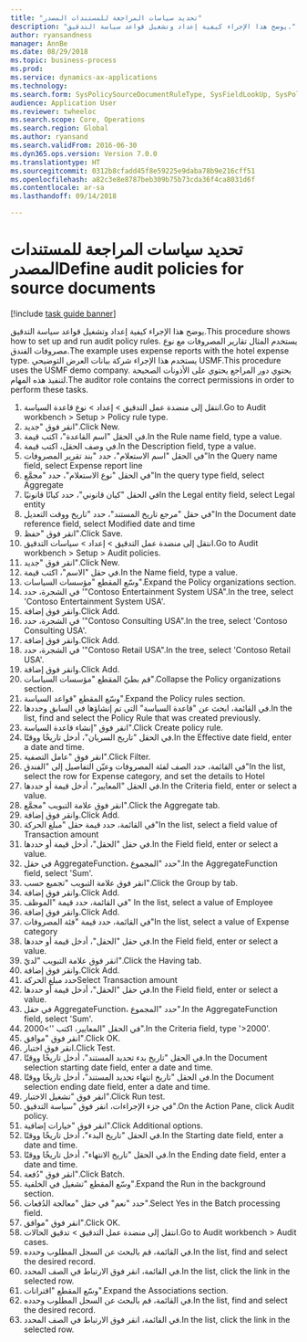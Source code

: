 ```yaml
--- 
title: "تحديد سياسات المراجعة للمستندات المصدر"
description: "يوضح هذا الإجراء كيفية إعداد وتشغيل قواعد سياسة التدقيق."
author: ryansandness
manager: AnnBe
ms.date: 08/29/2018
ms.topic: business-process
ms.prod: 
ms.service: dynamics-ax-applications
ms.technology: 
ms.search.form: SysPolicySourceDocumentRuleType, SysFieldLookUp, SysPolicyListPage, SysPolicy, AuditPolicyRule, SysQueryForm, SysQueryFieldLookUp, AuditPolicyDateSelection, AuditPolicyAdditionalOption, BatchJob, CaseDetail
audience: Application User
ms.reviewer: twheeloc
ms.search.scope: Core, Operations
ms.search.region: Global
ms.author: ryansand
ms.search.validFrom: 2016-06-30
ms.dyn365.ops.version: Version 7.0.0
ms.translationtype: HT
ms.sourcegitcommit: 0312b8cfadd45f8e59225e9daba78b9e216cff51
ms.openlocfilehash: a82c3e8e8787beb309b75b73cda36f4ca8031d6f
ms.contentlocale: ar-sa
ms.lasthandoff: 09/14/2018

---
```

# <a name="define-audit-policies-for-source-documents"></a><span data-ttu-id="e30b1-103">تحديد سياسات المراجعة للمستندات المصدر</span><span class="sxs-lookup"><span data-stu-id="e30b1-103">Define audit policies for source documents</span></span>

[!include [task guide banner](../../includes/task-guide-banner.md)]

<span data-ttu-id="e30b1-104">يوضح هذا الإجراء كيفية إعداد وتشغيل قواعد سياسة التدقيق.</span><span class="sxs-lookup"><span data-stu-id="e30b1-104">This procedure shows how to set up and run audit policy rules.</span></span> <span data-ttu-id="e30b1-105">يستخدم المثال تقارير المصروفات مع نوع مصروفات الفندق.</span><span class="sxs-lookup"><span data-stu-id="e30b1-105">The example uses expense reports with the hotel expense type.</span></span> <span data-ttu-id="e30b1-106">يستخدم هذا الإجراء شركة بيانات العرض التوضيحي USMF.</span><span class="sxs-lookup"><span data-stu-id="e30b1-106">This procedure uses the USMF demo company.</span></span> <span data-ttu-id="e30b1-107">يحتوي دور المراجع يحتوي على الأذونات الصحيحة لتنفيذ هذه المهام.</span><span class="sxs-lookup"><span data-stu-id="e30b1-107">The auditor role contains the correct permissions in order to perform these tasks.</span></span>

1. <span data-ttu-id="e30b1-108">انتقل إلى منضدة عمل التدقيق‬ > إعداد > نوع قاعدة السياسة.</span><span class="sxs-lookup"><span data-stu-id="e30b1-108">Go to Audit workbench > Setup > Policy rule type.</span></span>
2. <span data-ttu-id="e30b1-109">انقر فوق "جديد".</span><span class="sxs-lookup"><span data-stu-id="e30b1-109">Click New.</span></span>
3. <span data-ttu-id="e30b1-110">في الحقل "اسم القاعدة"، اكتب قيمة.</span><span class="sxs-lookup"><span data-stu-id="e30b1-110">In the Rule name field, type a value.</span></span>
4. <span data-ttu-id="e30b1-111">في وصف الحقل، اكتب قيمة.</span><span class="sxs-lookup"><span data-stu-id="e30b1-111">In the Description field, type a value.</span></span>
5. <span data-ttu-id="e30b1-112">في الحقل "اسم الاستعلام"، حدد "بند تقرير المصروفات"</span><span class="sxs-lookup"><span data-stu-id="e30b1-112">In the Query name field, select Expense report line</span></span>
6. <span data-ttu-id="e30b1-113">في الحقل "نوع الاستعلام"، حدد "مجمَّع‬"</span><span class="sxs-lookup"><span data-stu-id="e30b1-113">In the query type field, select Aggregate</span></span>
7. <span data-ttu-id="e30b1-114">في الحقل "كيان قانوني"، حدد كيانًا قانونيًا</span><span class="sxs-lookup"><span data-stu-id="e30b1-114">In the Legal entity field, select Legal entity</span></span>
8. <span data-ttu-id="e30b1-115">في حقل "مرجع تاريخ المستند"، حدد "تاريخ ووقت التعديل‬"</span><span class="sxs-lookup"><span data-stu-id="e30b1-115">In the Document date reference field, select Modified date and time</span></span>
9. <span data-ttu-id="e30b1-116">انقر فوق "حفظ".</span><span class="sxs-lookup"><span data-stu-id="e30b1-116">Click Save.</span></span>
10. <span data-ttu-id="e30b1-117">انتقل إلى منضدة عمل التدقيق‬ > إعداد > سياسات التدقيق.</span><span class="sxs-lookup"><span data-stu-id="e30b1-117">Go to Audit workbench > Setup > Audit policies.</span></span>
11. <span data-ttu-id="e30b1-118">انقر فوق "جديد".</span><span class="sxs-lookup"><span data-stu-id="e30b1-118">Click New.</span></span>
12. <span data-ttu-id="e30b1-119">في حقل "الاسم"، اكتب قيمة.</span><span class="sxs-lookup"><span data-stu-id="e30b1-119">In the Name field, type a value.</span></span>
13. <span data-ttu-id="e30b1-120">وسّع المقطع "مؤسسات السياسات‬".</span><span class="sxs-lookup"><span data-stu-id="e30b1-120">Expand the Policy organizations section.</span></span>
14. <span data-ttu-id="e30b1-121">في الشجرة، حدد '"Contoso Entertainment System USA".</span><span class="sxs-lookup"><span data-stu-id="e30b1-121">In the tree, select 'Contoso Entertainment System USA'.</span></span>
15. <span data-ttu-id="e30b1-122">وانقر فوق إضافة.</span><span class="sxs-lookup"><span data-stu-id="e30b1-122">Click Add.</span></span>
16. <span data-ttu-id="e30b1-123">في الشجرة، حدد '"Contoso Consulting USA".</span><span class="sxs-lookup"><span data-stu-id="e30b1-123">In the tree, select 'Contoso Consulting USA'.</span></span>
17. <span data-ttu-id="e30b1-124">وانقر فوق إضافة.</span><span class="sxs-lookup"><span data-stu-id="e30b1-124">Click Add.</span></span>
18. <span data-ttu-id="e30b1-125">في الشجرة، حدد '"Contoso Retail USA".</span><span class="sxs-lookup"><span data-stu-id="e30b1-125">In the tree, select 'Contoso Retail USA'.</span></span>
19. <span data-ttu-id="e30b1-126">وانقر فوق إضافة.</span><span class="sxs-lookup"><span data-stu-id="e30b1-126">Click Add.</span></span>
20. <span data-ttu-id="e30b1-127">قم بطيّ المقطع "مؤسسات السياسات‬".</span><span class="sxs-lookup"><span data-stu-id="e30b1-127">Collapse the Policy organizations section.</span></span>
21. <span data-ttu-id="e30b1-128">وسّع المقطع "قواعد السياسة‬".</span><span class="sxs-lookup"><span data-stu-id="e30b1-128">Expand the Policy rules section.</span></span>
22. <span data-ttu-id="e30b1-129">في القائمة، ابحث عن "قاعدة السياسة" التي تم إنشاؤها في السابق وحددها.</span><span class="sxs-lookup"><span data-stu-id="e30b1-129">In the list, find and select the Policy Rule that was created previously.</span></span>
23. <span data-ttu-id="e30b1-130">انقر فوق "إنشاء قاعدة السياسة".</span><span class="sxs-lookup"><span data-stu-id="e30b1-130">Click Create policy rule.</span></span>
24. <span data-ttu-id="e30b1-131">في الحقل "تاريخ السريان"، أدخل تاريخًا ووقتًا.</span><span class="sxs-lookup"><span data-stu-id="e30b1-131">In the Effective date field, enter a date and time.</span></span>
25. <span data-ttu-id="e30b1-132">انقر فوق "عامل التصفية".</span><span class="sxs-lookup"><span data-stu-id="e30b1-132">Click Filter.</span></span>
26. <span data-ttu-id="e30b1-133">في القائمة، حدد الصف لفئة المصروفات وعيّن التفاصيل إلى "الفندق"</span><span class="sxs-lookup"><span data-stu-id="e30b1-133">In the list, select the row for Expense category, and set the details to Hotel</span></span>
27. <span data-ttu-id="e30b1-134">في الحقل "المعايير‬"، أدخل قيمة أو حددها.</span><span class="sxs-lookup"><span data-stu-id="e30b1-134">In the Criteria field, enter or select a value.</span></span>
28. <span data-ttu-id="e30b1-135">انقر فوق علامة التبويب "مجمَّع‬".</span><span class="sxs-lookup"><span data-stu-id="e30b1-135">Click the Aggregate tab.</span></span>
29. <span data-ttu-id="e30b1-136">وانقر فوق إضافة.</span><span class="sxs-lookup"><span data-stu-id="e30b1-136">Click Add.</span></span>
30. <span data-ttu-id="e30b1-137">في القائمة، حدد قيمة حقل "مبلغ الحركة"</span><span class="sxs-lookup"><span data-stu-id="e30b1-137">In the list, select a field value of Transaction amount</span></span>
31. <span data-ttu-id="e30b1-138">في حقل "الحقل"، أدخل قيمة أو حددها.</span><span class="sxs-lookup"><span data-stu-id="e30b1-138">In the Field field, enter or select a value.</span></span>
32. <span data-ttu-id="e30b1-139">في حقل AggregateFunction، حدد "المجموع".</span><span class="sxs-lookup"><span data-stu-id="e30b1-139">In the AggregateFunction field, select 'Sum'.</span></span>
33. <span data-ttu-id="e30b1-140">انقر فوق علامة التبويب "تجميع حسب‬".</span><span class="sxs-lookup"><span data-stu-id="e30b1-140">Click the Group by tab.</span></span>
34. <span data-ttu-id="e30b1-141">وانقر فوق إضافة.</span><span class="sxs-lookup"><span data-stu-id="e30b1-141">Click Add.</span></span>
35. <span data-ttu-id="e30b1-142">في القائمة، حدد قيمة "الموظف" </span><span class="sxs-lookup"><span data-stu-id="e30b1-142">In the list, select a value of Employee</span></span> 
36. <span data-ttu-id="e30b1-143">وانقر فوق إضافة.</span><span class="sxs-lookup"><span data-stu-id="e30b1-143">Click Add.</span></span>
37. <span data-ttu-id="e30b1-144">في القائمة، حدد قيمة "فئة المصروفات"</span><span class="sxs-lookup"><span data-stu-id="e30b1-144">In the list, select a value of Expense category</span></span>
38. <span data-ttu-id="e30b1-145">في حقل "الحقل"، أدخل قيمة أو حددها.</span><span class="sxs-lookup"><span data-stu-id="e30b1-145">In the Field field, enter or select a value.</span></span>
39. <span data-ttu-id="e30b1-146">انقر فوق علامة التبويب "لديّ".</span><span class="sxs-lookup"><span data-stu-id="e30b1-146">Click the Having tab.</span></span>
40. <span data-ttu-id="e30b1-147">وانقر فوق إضافة.</span><span class="sxs-lookup"><span data-stu-id="e30b1-147">Click Add.</span></span>
41. <span data-ttu-id="e30b1-148">حدد مبلغ الحركة</span><span class="sxs-lookup"><span data-stu-id="e30b1-148">Select Transaction amount</span></span>
42. <span data-ttu-id="e30b1-149">في حقل "الحقل"، أدخل قيمة أو حددها.</span><span class="sxs-lookup"><span data-stu-id="e30b1-149">In the Field field, enter or select a value.</span></span>
43. <span data-ttu-id="e30b1-150">في حقل AggregateFunction، حدد "المجموع".</span><span class="sxs-lookup"><span data-stu-id="e30b1-150">In the AggregateFunction field, select 'Sum'.</span></span>
44. <span data-ttu-id="e30b1-151">في الحقل "المعايير، اكتب ''>2000".</span><span class="sxs-lookup"><span data-stu-id="e30b1-151">In the Criteria field, type '>2000'.</span></span>
45. <span data-ttu-id="e30b1-152">انقر فوق "موافق".</span><span class="sxs-lookup"><span data-stu-id="e30b1-152">Click OK.</span></span>
46. <span data-ttu-id="e30b1-153">انقر فوق اختبار.</span><span class="sxs-lookup"><span data-stu-id="e30b1-153">Click Test.</span></span>
47. <span data-ttu-id="e30b1-154">في الحقل "تاريخ بدء تحديد المستند‬"، أدخل تاريخًا ووقتًا.</span><span class="sxs-lookup"><span data-stu-id="e30b1-154">In the Document selection starting date field, enter a date and time.</span></span>
48. <span data-ttu-id="e30b1-155">في الحقل "تاريخ انتهاء تحديد المستند‬"، أدخل تاريخًا ووقتًا.</span><span class="sxs-lookup"><span data-stu-id="e30b1-155">In the Document selection ending date field, enter a date and time.</span></span>
49. <span data-ttu-id="e30b1-156">انقر فوق "تشغيل الاختبار‬".</span><span class="sxs-lookup"><span data-stu-id="e30b1-156">Click Run test.</span></span>
50. <span data-ttu-id="e30b1-157">في جزء الإجراءات، انقر فوق "سياسة التدقيق".</span><span class="sxs-lookup"><span data-stu-id="e30b1-157">On the Action Pane, click Audit policy.</span></span>
51. <span data-ttu-id="e30b1-158">انقر فوق "خيارات إضافية".</span><span class="sxs-lookup"><span data-stu-id="e30b1-158">Click Additional options.</span></span>
52. <span data-ttu-id="e30b1-159">في الحقل "تاريخ البدء"، أدخل تاريخًا ووقتًا.</span><span class="sxs-lookup"><span data-stu-id="e30b1-159">In the Starting date field, enter a date and time.</span></span>
53. <span data-ttu-id="e30b1-160">في الحقل "تاريخ الانتهاء‬"، أدخل تاريخًا ووقتًا.</span><span class="sxs-lookup"><span data-stu-id="e30b1-160">In the Ending date field, enter a date and time.</span></span>
54. <span data-ttu-id="e30b1-161">انقر فوق "دُفعة".</span><span class="sxs-lookup"><span data-stu-id="e30b1-161">Click Batch.</span></span>
55. <span data-ttu-id="e30b1-162">وسّع المقطع "تشغيل في الخلفية‬‬".</span><span class="sxs-lookup"><span data-stu-id="e30b1-162">Expand the Run in the background section.</span></span>
56. <span data-ttu-id="e30b1-163">حدد "نعم" في حقل "معالجة الدُفعات‬".</span><span class="sxs-lookup"><span data-stu-id="e30b1-163">Select Yes in the Batch processing field.</span></span>
57. <span data-ttu-id="e30b1-164">انقر فوق "موافق".</span><span class="sxs-lookup"><span data-stu-id="e30b1-164">Click OK.</span></span>
58. <span data-ttu-id="e30b1-165">انتقل إلى منضدة عمل التدقيق‬ > تدقيق الحالات‬.</span><span class="sxs-lookup"><span data-stu-id="e30b1-165">Go to Audit workbench > Audit cases.</span></span>
59. <span data-ttu-id="e30b1-166">في القائمة، قم بالبحث عن السجل المطلوب وحدده.</span><span class="sxs-lookup"><span data-stu-id="e30b1-166">In the list, find and select the desired record.</span></span>
60. <span data-ttu-id="e30b1-167">في القائمة، انقر فوق الارتباط في الصف المحدد.</span><span class="sxs-lookup"><span data-stu-id="e30b1-167">In the list, click the link in the selected row.</span></span>
61. <span data-ttu-id="e30b1-168">وسّع المقطع "اقترانات‬‬‬".</span><span class="sxs-lookup"><span data-stu-id="e30b1-168">Expand the Associations section.</span></span>
62. <span data-ttu-id="e30b1-169">في القائمة، قم بالبحث عن السجل المطلوب وحدده.</span><span class="sxs-lookup"><span data-stu-id="e30b1-169">In the list, find and select the desired record.</span></span>
63. <span data-ttu-id="e30b1-170">في القائمة، انقر فوق الارتباط في الصف المحدد.</span><span class="sxs-lookup"><span data-stu-id="e30b1-170">In the list, click the link in the selected row.</span></span>


